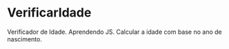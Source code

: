 # VerificarIdade
Verificador de Idade.
Aprendendo JS. 
Calcular a idade com base no ano de nascimento.
